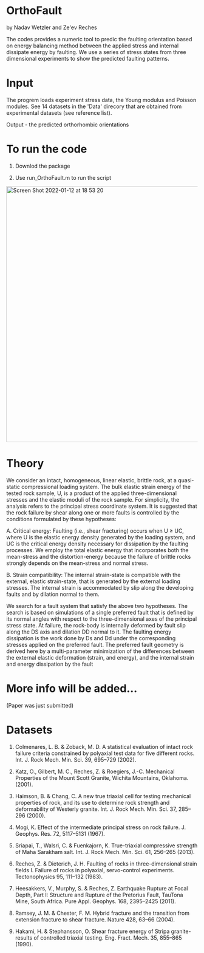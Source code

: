 # OrthoFault
by Nadav Wetzler and Ze'ev Reches

The codes provides a numeric tool to predic the faulting orientation based on energy balancing method between the applied stress and internal dissipate energy by faulting.
We use a series of stress states from three dimensional experiments to show the predicted faulting patterns.

# Input
The progrem loads experiment stress data, the Young modulus and Poisson modules. See 14 datasets in the 'Data' direcory that are obtained from experimental datasets (see reference list).

Output - the predicted orthorhombic orientations 

# To run the code
1) Downlod the package 

2) Use run_OrthoFault.m to run the script

<img width="674" alt="Screen Shot 2022-01-12 at 18 53 20" src="https://user-images.githubusercontent.com/88764899/149185397-c242f9a8-fbf1-44a7-8461-92e11860ae27.png">

# Theory
We consider an intact, homogeneous, linear elastic, brittle rock, at a quasi-static compressional loading system. The bulk elastic strain energy of the tested rock sample, U, is a product of the applied three-dimensional stresses and the elastic moduli of the rock sample. For simplicity, the analysis refers to the principal stress coordinate system. 
It is suggested that the rock failure by shear along one or more faults is controlled by the conditions formulated by these hypotheses: 

A.	Critical energy: Faulting (i.e., shear fracturing) occurs when U ≥ UC, where U is the elastic energy density generated by the loading system, and UC is the critical energy density necessary for dissipation by the faulting processes. We employ the total elastic energy that incorporates both the mean-stress and the distortion-energy because the failure of brittle rocks strongly depends on the mean-stress and normal stress. 

B.	Strain compatibility: The internal strain-state is compatible with the external, elastic strain-state, that is generated by the external loading stresses. The internal strain is accommodated by slip along the developing faults and by dilation normal to them. 


We search for a fault system that satisfy the above two hypotheses. The search is based on simulations of a single preferred fault that is defined by its normal angles with respect to the three-dimensional axes of the principal stress state. At failure, the rock-body is internally deformed by fault slip along the DS axis and dilation DD normal to it. The faulting energy dissipation is the work done by Ds and Dd under the corresponding stresses applied on the preferred fault. The preferred fault geometry is derived here by a multi-parameter minimization of the differences between the external elastic deformation (strain, and energy), and the internal strain and energy dissipation by the fault 

# More info will be added...
(Paper was just submitted)

# Datasets

1.	Colmenares, L. B. & Zoback, M. D. A statistical evaluation of intact rock failure criteria constrained by polyaxial test data for five different rocks. Int. J. Rock Mech. Min. Sci. 39, 695–729 (2002).

2.	Katz, O., Gilbert, M. C., Reches, Z. & Roegiers, J.-C. Mechanical Properties of the Mount Scott Granite, Wichita Mountains, Oklahoma. (2001).

3.	Haimson, B. & Chang, C. A new true triaxial cell for testing mechanical properties of rock, and its use to determine rock strength and deformability of Westerly granite. Int. J. Rock Mech. Min. Sci. 37, 285–296 (2000).

4.	Mogi, K. Effect of the intermediate principal stress on rock failure. J. Geophys. Res. 72, 5117–5131 (1967).

5.	Sriapai, T., Walsri, C. & Fuenkajorn, K. True-triaxial compressive strength of Maha Sarakham salt. Int. J. Rock Mech. Min. Sci. 61, 256–265 (2013).

6.	Reches, Z. & Dieterich, J. H. Faulting of rocks in three-dimensional strain fields I. Failure of rocks in polyaxial, servo-control experiments. Tectonophysics 95, 111–132 (1983).

7.	Heesakkers, V., Murphy, S. & Reches, Z. Earthquake Rupture at Focal Depth, Part I: Structure and Rupture of the Pretorius Fault, TauTona Mine, South Africa. Pure Appl. Geophys. 168, 2395–2425 (2011).

8.	Ramsey, J. M. & Chester, F. M. Hybrid fracture and the transition from extension fracture to shear fracture. Nature 428, 63–66 (2004).

9.	Hakami, H. & Stephansson, O. Shear fracture energy of Stripa granite-results of controlled triaxial testing. Eng. Fract. Mech. 35, 855–865 (1990).


